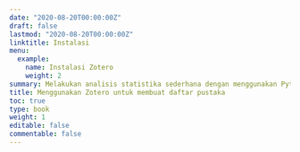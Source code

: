 ```yaml
---
date: "2020-08-20T00:00:00Z"
draft: false
lastmod: "2020-08-20T00:00:00Z"
linktitle: Instalasi
menu:
  example:
    name: Instalasi Zotero
    weight: 2
summary: Melakukan analisis statistika sederhana dengan menggunakan Python
title: Menggunakan Zotero untuk membuat daftar pustaka
toc: true
type: book
weight: 1
editable: false
commentable: false
---
```


